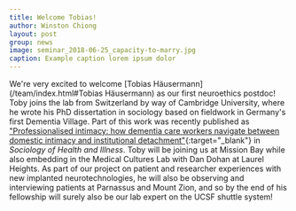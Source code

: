 ```yaml
---
title: Welcome Tobias!
author: Winston Chiong
layout: post
group: news
image: seminar_2018-06-25_capacity-to-marry.jpg
caption: Example caption lorem ipsum dolor
---
```


We're very excited to welcome [Tobias Häusermann](/team/index.html#Tobias Häusermann) as our first neuroethics postdoc! Toby joins the lab from 
Switzerland by way of Cambridge University, where he wrote his PhD dissertation in sociology based on fieldwork
in Germany's first Dementia Village. Part of this work was recently published as ["Professionalised intimacy: how dementia care workers navigate between domestic intimacy and institutional detachment"](https://onlinelibrary.wiley.com/doi/pdf/10.1111/1467-9566.12730){:target="\_blank"} in *Sociology of Health and Illness*. Toby will be joining us at Mission Bay while also embedding in the Medical Cultures Lab with Dan Dohan at Laurel Heights. As part of our project on patient and researcher experiences with new implanted neurotechnologies, he will also be observing and interviewing patients at Parnassus and Mount Zion, and so by the end of his fellowship will surely also be our lab expert on the UCSF shuttle system!
